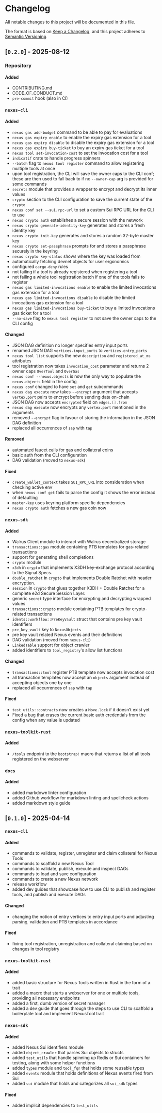 # Changelog

All notable changes to this project will be documented in this file.

The format is based on [Keep a Changelog](https://keepachangelog.com/en/1.1.0/),
and this project adheres to [Semantic Versioning](https://semver.org/spec/v2.0.0.html).

## [`0.2.0`] - 2025-08-12

### Repository

#### Added

- CONTRIBUTING.md
- CODE_OF_CONDUCT.md
- `pre-commit` hook (also in CI)

### `nexus-cli`

#### Added

- `nexus gas add-budget` command to be able to pay for evaluations
- `nexus gas expiry enable` to enable the expiry gas extension for a tool
- `nexus gas expiry disable` to disable the expiry gas extension for a tool
- `nexus gas expiry buy-ticket` to buy an expiry gas ticket for a tool
- `nexus tool set-invocation-cost` to set the invocation cost for a tool
- `indicatif` crate to handle progress spinners
- `--batch` flag to `nexus tool register` command to allow registering multiple tools at once
- upon tool registration, the CLI will save the owner caps to the CLI conf; these are then used to fall back to if no `--owner-cap` arg is provided for some commands
- `secrets` module that provides a wrapper to encrypt and decrypt its inner values
- `crypto` section to the CLI configuration to save the current state of the `crypto`
- `nexus conf set --sui.rpc-url` to set a custom Sui RPC URL for the CLI to use
- `nexus crypto auth` establishes a secure session with the network
- `nexus crypto generate-identity-key` generates and stores a fresh identity key
- `nexus crypto init-key` generates and stores a random 32-byte master key
- `nexus crypto set-passphrase` prompts for and stores a passphrase securely in the keyring
- `nexus crypto key-status` shows where the key was loaded from
- automatically fetching devnet objects for user ergonomics
- configured `cargo-deny` rules
- not failing if a tool is already registered when registering a tool
- not failing a whole tool registration batch if one of the tools fails to register
- `nexus gas limited-invocations enable` to enable the limited invocations gas extension for a tool
- `nexus gas limited-invocations disable` to disable the limited invocations gas extension for a tool
- `nexus gas limited-invocations buy-ticket` to buy a limited invocations gas ticket for a tool
- `--no-save` flag to `nexus tool register` to not save the owner caps to the CLI config

#### Changed

- JSON DAG definition no longer specifies entry input ports
- renamed JSON DAG `vertices.input_ports` to `vertices.entry_ports`
- `nexus tool list` supports the new `description` and `registered_at_ms` attributes
- tool registration now takes `invocation_cost` parameter and returns 2 owner caps `OverTool` and `OverGas`
- `nexus conf --nexus.objects` is now the only way to populate the `nexus.objects` field in the config
- `nexus conf` changed to have `set` and `get` subcommands
- `nexus dag execute` now takes `--encrypt` argument that accepts `vertex.port` pairs to encrypt before sending data on-chain
- JSON DAG now accepts `encrypted` field on `edges.[].from`
- `nexus dag execute` now encrypts any `vertex.port` mentioned in the arguments
- removed `--encrypt` flag in favour of storing the information in the JSON DAG definition
- replaced all occurrences of `sap` with `tap`

#### Removed

- automated faucet calls for gas and collateral coins
- basic auth from the CLI configuration
- DAG validation (moved to `nexus-sdk`)

#### Fixed

- `create_wallet_context` takes `SUI_RPC_URL` into consideration when checking active env
- when `nexus conf get` fails to parse the config it shows the error instead of defaulting
- `master-key` uses keyring platform specific dependencies
- `nexus crypto auth` fetches a new gas coin now

### `nexus-sdk`

#### Added

- Walrus Client module to interact with Walrus decentralized storage
- `transactions::gas` module containing PTB templates for gas-related transactions
- support for generating shell completions
- `crypto` module
- `x3dh` in `crypto` that implements X3DH key-exchange protocol according to the Signal Specs.
- `double_ratchet` in `crypto` that implements Double Ratchet with header encryption.
- `session` in `crypto` that glues together X3DH + Double Ratchet for a complete e2d Secure Session Layer.
- generic `secret` type interface for encrypting and decrypting wrapped values
- `transactions::crypto` module containing PTB templates for crypto-related transactions
- `idents::workflow::PreKeyVault` struct that contains pre key vault identifiers
- `pre_key_vault` key to `NexusObjects`
- pre key vault related Nexus events and their definitions
- DAG validation (moved from `nexus-cli`)
- `LinkedTable` support for object crawler
- added identifiers to `tool_registry`'s allow list functions

#### Changed

- `transactions::tool` register PTB template now accepts invocation cost
- all transaction templates now accept an `objects` argument instead of accepting objects one by one
- replaced all occurrences of `sap` with `tap`

#### Fixed

- `test_utils::contracts` now creates a `Move.lock` if it doesn't exist yet
- Fixed a bug that erases the current basic auth credentials from the config when any value is updated

### `nexus-toolkit-rust`

#### Added

- `/tools` endpoint to the `bootstrap!` macro that returns a list of all tools registered on the webserver

### `docs`

#### Added

- added markdown linter configuration
- added Github workflow for markdown linting and spellcheck actions
- added markdown style guide

## [`0.1.0`] - 2025-04-14

### `nexus-cli`

#### Added

- commands to validate, register, unregister and claim collateral for Nexus Tools
- commands to scaffold a new Nexus Tool
- commands to validate, publish, execute and inspect DAGs
- commands to load and save configuration
- commands to create a new Nexus network
- release workflow
- added dev guides that showcase how to use CLI to publish and register tools, and publish and execute DAGs

#### Changed

- changing the notion of entry vertices to entry input ports and adjusting parsing, validation and PTB templates in accordance

#### Fixed

- fixing tool registration, unregistration and collateral claiming based on changes in tool registry

### `nexus-toolkit-rust`

#### Added

- added basic structure for Nexus Tools written in Rust in the form of a trait
- added a macro that starts a webserver for one or multiple tools, providing all necessary endpoints
- added a first, dumb version of secret manager
- added a dev guide that goes through the steps to use CLI to scaffold a boilerplate tool and implement NexusTool trait

### `nexus-sdk`

#### Added

- added Nexus Sui identifiers module
- added `object_crawler` that parses Sui objects to structs
- added `test_utils` that handle spinning up Redis or Sui containers for testing, along with some helper functions
- added `types` module and `tool_fqn` that holds some reusable types
- added `events` module that holds definitions of Nexus events fired from Sui
- added `sui` module that holds and categorizes all `sui_sdk` types

#### Fixed

- added implicit dependencies to `test_utils`

